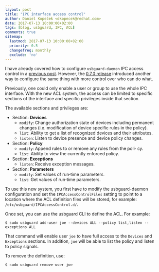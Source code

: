 ```yaml
---
layout: post
title: "IPC interface access control"
author: Daniel Kopeček <dkopecek@redhat.com>
date: 2017-07-13 10:00:00+02:00
tags: [blog, usbguard, IPC, ACL]
comments: true
sitemap:
  lastmod: 2017-07-13 10:00:00+02:00
  priority: 0.5
  changefreq: monthly
  exclude: 'no'
---
```


I have already covered how to configure `usbguard-daemon` IPC access control in a [previous post](https://usbguard.github.io//blog/2015/IPC-Access-Control).
However, the [0.7.0 release](https://github.com/USBGuard/usbguard/releases/tag/usbguard-0.7.0) introduced another way to configure the same thing with more control over who can do what.

Previously, one could only enable a user or group to use the whole IPC interface.
With the new ACL system, the access can be limited to specific sections of the interface and specific privileges inside that section.

The available sections and privileges are:

 * Section: **Devices**
    * `modify`: Change authorization  state  of  devices  including
permanent  changes (i.e. modification of device specific rules in
the policy).
    * `list`: Ability to get a list of recognized devices and their
attributes.
    * `listen`: Listen  to  device  presence  and  device  policy
changes.
 * Section: **Policy**
    * `modify`: Append rules to or remove any rules from the  poli‐
cy.
    * `list`: Ability to view the currently enforced policy.
 * Section: **Exceptions**
    * `listen`: Receive exception messages.
 * Section: **Parameters**
    * `modify`: Set values of run‐time parameters.
    * `list`: Get values of run‐time parameters.

To use this new system, you first have to modify the usbguard-daemon configuration and set the `IPCAccessControlFiles` setting to point to a location where the ACL definition files will be stored, for example: `/etc/usbguard/IPCAccessControl.d/`.

Once set, you can use the usbguard CLI to define the ACL. For example:

    $ sudo usbguard add-user joe --devices ALL --policy list,listen --exceptions ALL

That command will enable user `joe` to have full access to the `Devices` and `Exceptions` sections. In addition, `joe` will be able to list the policy and listen to policy signals.

To remove the definition, use:

    $ sudo usbguard remove-user joe


